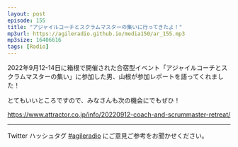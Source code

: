 ```yaml
---
layout: post
episode: 155
title: "アジャイルコーチとスクラムマスターの集いに行ってきたよ！"
mp3url: https://agileradio.github.io/media150/ar_155.mp3
mp3size: 16406616
tags: [Radio]
---
```


2022年9月12-14日に箱根で開催された合宿型イベント「アジャイルコーチとスクラムマスターの集い」に参加した男、山根が参加レポートを語ってくれました！

とてもいいところですので、みなさんも次の機会にでもぜひ！

<https://www.attractor.co.jp/info/20220912-coach-and-scrummaster-retreat/>

---

Twitter ハッシュタグ [#agileradio](https://twitter.com/intent/tweet?hashtags=agileradio) にご意見ご参考をお聞かせください。
